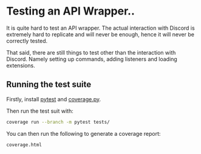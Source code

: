 # Testing an API Wrapper..

It is quite hard to test an API wrapper. The actual interaction with Discord is
extremely hard to replicate and will never be enough, hence it will never be
correctly tested.

That said, there are still things to test other than the interaction with
Discord. Namely setting up commands, adding listeners and loading extensions.

## Running the test suite

Firstly, install [pytest](https://docs.pytest.org/en/latest/) and
[coverage.py](https://coverage.readthedocs.io/en/latest).

Then run the test suit with:

```bash
coverage run --branch -m pytest tests/
```

You can then run the following to generate a coverage report:

```bash
coverage.html
```
